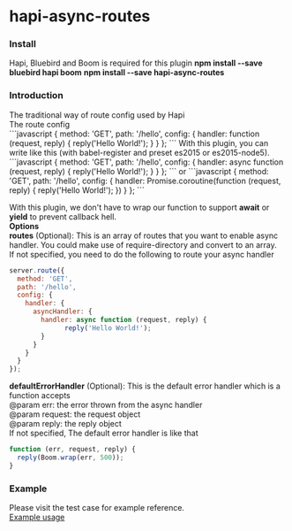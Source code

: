 # hapi-async-routes

<h3>Install</h3>
Hapi, Bluebird and Boom is required for this plugin
<b>npm install --save bluebird hapi boom</b>
<b>npm install --save hapi-async-routes</b>

<h3>Introduction</h3>
The traditional way of route config used by Hapi<br>
The route config<br>
```javascript
{
  method: 'GET', 
  path: '/hello', 
  config: {
    handler: function (request, reply) {
			reply('Hello World!');
    }
  }
};
```
With this plugin, you can write like this (with babel-register and preset es2015 or es2015-node5).<br>
```javascript
{
  method: 'GET', 
  path: '/hello', 
  config: {
    handler: async function (request, reply) {
			reply('Hello World!');
    }
  }
};
```
or
```javascript
{
  method: 'GET', 
  path: '/hello', 
  config: {
    handler: Promise.coroutine(function (request, reply) {
			reply('Hello World!');
    })
  }
};
```

With this plugin, we don't have to wrap our function to support <b>await</b> or <b>yield</b> to prevent callback hell.<br>
<b>Options</b><br>
<b>routes</b> (Optional): This is an array of routes that you want to enable async handler. You could make use of require-directory and convert to an array.<br>
If not specified, you need to do the following to route your async handler<br>
```javascript
server.route({
  method: 'GET', 
  path: '/hello', 
  config: {
    handler: {
      asyncHandler: {
        handler: async function (request, reply) {
  			  reply('Hello World!');
        }
      }
    }
  }
});
```

<b>defaultErrorHandler</b> (Optional): This is the default error handler which is a function accepts<br>
@param err: the error thrown from the async handler<br>
@param request: the request object<br>
@param reply: the reply object<br>
If not specified, The default error handler is like that<br>
```javascript
function (err, request, reply) {
  reply(Boom.wrap(err, 500));
}
```
<h3>Example</h3>
Please visit the test case for example reference. <br>
<a href= "https://github.com/raymondsze/hapi-async-routes/tree/master/test">Example usage</a><br>